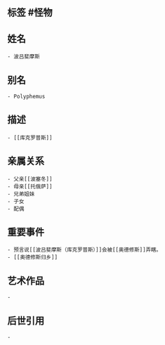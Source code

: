 ## 标签  #怪物
## 姓名
	- 波吕斐摩斯
## 别名
	- Polyphemus
## 描述
	- [[库克罗普斯]]
## 亲属关系
	- 父亲[[波塞冬]]
	- 母亲[[托俄萨]]
	- 兄弟姐妹
	- 子女
	- 配偶
## 重要事件
	- 预言说[[波吕斐摩斯（库克罗普斯）]]会被[[奥德修斯]]弄瞎。
	- [[奥德修斯归乡]]
## 艺术作品
	-
## 后世引用
	-
